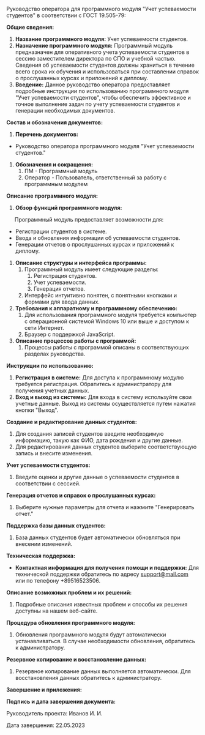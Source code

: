 ﻿Руководство оператора для программного модуля "Учет успеваемости студентов" в соответствии с ГОСТ 19.505-79:

**Общие сведения:**

1. **Название программного модуля:** Учет успеваемости студентов.
1. **Назначение программного модуля:** Программный модуль предназначен для оперативного учета успеваемости студентов в сессию заместителем директора по СПО и учебной частью. Сведения об успеваемости студентов должны храниться в течение всего срока их обучения и использоваться при составлении справок о прослушанных курсах и приложений к диплому.
1. **Введение:** Данное руководство оператора предоставляет подробные инструкции по использованию программного модуля "Учет успеваемости студентов", чтобы обеспечить эффективное и точное выполнение задач по учету успеваемости студентов и генерации необходимых документов.

**Состав и обозначения документов:** 

1. **Перечень документов:**
- Руководство оператора программного модуля "Учет успеваемости студентов."
1. **Обозначения и сокращения:**
   1. ПМ - Программный модуль
   1. Оператор - Пользователь, ответственный за работу с программным модулем

**Описание программного модуля:** 

1. **Обзор функций программного модуля:**

`	`Программный модуль предоставляет возможности для:

- Регистрации студентов в системе.
- Ввода и обновления информации об успеваемости студентов.
- Генерации отчетов о прослушанных курсах и приложений к диплому.
1. **Описание структуры и интерфейса программы:**
   1. Программный модуль имеет следующие разделы:
      1. Регистрация студентов.
      1. Учет успеваемости.
      1. Генерация отчетов.
   1. Интерфейс интуитивно понятен, с понятными кнопками и формами для ввода данных.
1. **Требования к аппаратному и программному обеспечению:**
   1. Для использования программного модуля требуется компьютер с операционной системой Windows 10 или выше и доступом к сети Интернет.
   1. Браузер с поддержкой JavaScript.
1. **Описание процессов работы с программой:**
   1. Процессы работы с программой описаны в соответствующих разделах руководства.

**Инструкции по использованию:**

1. **Регистрация в системе:** Для доступа к программному модулю требуется регистрация. Обратитесь к администратору для получения учетных данных.
1. **Вход и выход из системы:** Для входа в систему используйте свои учетные данные. Выход из системы осуществляется путем нажатия кнопки "Выход".

**Создание и редактирование данных студентов:**

1. Для создания записей студентов введите необходимую информацию, такую как ФИО, дата рождения и другие данные.
1. Для редактирования данных студентов выберите соответствующую запись и внесите изменения.

**Учет успеваемости студентов:**

1. Введите оценки и другие данные о успеваемости студентов в соответствии с сессией.

**Генерация отчетов и справок о прослушанных курсах:**

1. Выберите нужные параметры для отчета и нажмите "Генерировать отчет."

**Поддержка базы данных студентов:**

1. База данных студентов будет автоматически обновляться при внесении изменений.

**Техническая поддержка:** 

- **Контактная информация для получения помощи и поддержки:**  Для технической поддержки обратитесь по адресу <support@mail.com> или по телефону +89516523506.

**Описание возможных проблем и их решений:**

1. Подробные описания известных проблем и способы их решения доступны на нашем веб-сайте.

**Процедура обновления программного модуля:**

1. Обновления программного модуля будут автоматически устанавливаться. В случае необходимости обновления, обратитесь к администратору.

**Резервное копирование и восстановление данных:**

1. Резервное копирование данных выполняется автоматически. Для восстановления данных обратитесь к администратору.

**Завершение и приложения:** 

**Подпись и дата завершения документа:** 

Руководитель проекта: Иванов И. И. 

Дата завершения: 22.05.2023
